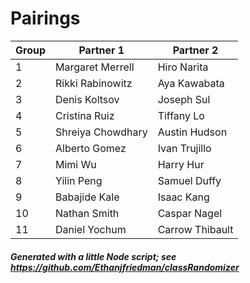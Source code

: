 # Pairings

| Group | Partner 1 | Partner 2 |
| --- | --- | --- |
| 1 | Margaret Merrell | Hiro Narita |
| 2 | Rikki Rabinowitz | Aya Kawabata |
| 3 | Denis Koltsov | Joseph Sul |
| 4 | Cristina Ruiz | Tiffany Lo |
| 5 | Shreiya Chowdhary | Austin Hudson |
| 6 | Alberto Gomez | Ivan Trujillo |
| 7 | Mimi Wu | Harry Hur |
| 8 | Yilin Peng | Samuel Duffy |
| 9 | Babajide Kale | Isaac Kang |
| 10 | Nathan Smith | Caspar Nagel |
| 11 | Daniel Yochum | Carrow Thibault |

 ##### Generated with a little Node script; see https://github.com/Ethanjfriedman/classRandomizer